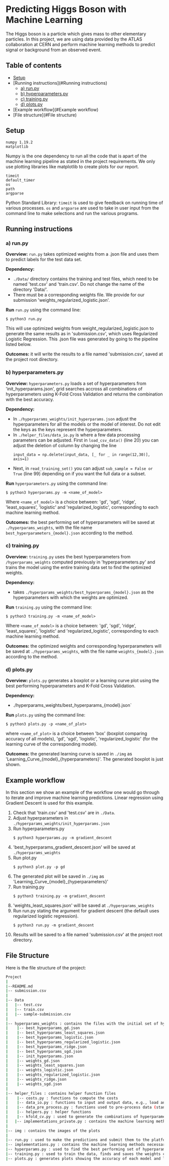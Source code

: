 # Predicting Higgs Boson with Machine Learning
The Higgs boson is a particle which gives mass to other elementary particles. In this project, we are using data provided by the ATLAS collaboration at CERN and perform machine learning methods to predict signal or background from an observed event.

## Table of contents
* [Setup](#Setup)
* [Running instructions](#Running instructions)
    * [a) run.py](#run.py)
    * [b) hyperparameters.py](#hyperparameters.py)
    * [c) training.py](#training.py)
    * [d) plots.py](#plots.py)
* [Example workflow](#Example workflow)
* [File structure](#File structure)


## Setup

```
numpy 1.19.2
matplotlib
```

Numpy is the one dependency to run all the code that is apart of the machine learning pipeline as stated in the project requirements. We only use plotting libraries like matplotlib to create plots for our report. 
```
timeit
default_timer
os
path
argparse
```
Python Standard Library: `timeit` is used to give feedback on running time of various processes. `os` and `argparse` are used to take in user input from the command line to make selections and run the various programs. 

## Running instructions
### a) run.py
**Overview:** `run.py` takes optimized weights from a .json file and uses them to predict labels for the test data set. 

**Dependency:** 
* `./Data/` directory contains the training and test files, which need to be named 'test.csv' and 'train.csv'. Do not change the name of the directory 'Data/'. 
* There must be a corresponding weights file. We provide for our submission 'weights_regularized_logistic.json'.

**Run** `run.py` using the command line:
```
$ python3 run.py
```
This will use optimized weights from weight_regularized_logistic.json to generate the same results as in 'submission.csv', which uses Regularized Logistic Regression. This .json file was generated by going to the pipeline listed below.

**Outcomes:** it will write the results to a file named 'submission.csv', saved at the project root directory.


### b) hyperparameters.py
**Overview:** `hyperparameters.py` loads a set of hyperparameters from 'init_hyperparams.json', grid searches accross all combinations of hyperparameters using K-Fold Cross Validation and returns the combination with the best accuracy.

**Dependency:** 
* In `./hyperparams_weights/init_hyperparams.json` adjust the hyperparameters for all the models or the model of interest. Do not edit the keys as the keys represent the hyperparameters. 
* In `./helper_files/data_io.py` is where a few data processing parameters can be adjusted. First in `load_csv_data()` (line 20) you can adjust the deletion of column by changing the line 
    ```
    input_data = np.delete(input_data, [_ for _ in range(12,30)], axis=1)
    ```
* Next, in `read_training_set()` you can adjust `sub_sample = False or True` (line 99) depending on if you want the full data or a subset.

**Run** `hyperparameters.py` using the command line:
```
$ python3 hyperparams.py -m <name_of_model>
```
Where `<name_of_model>` is a choice between: 'gd', 'sgd', 'ridge', 'least_squares', 'logistic' and 'regularized_logistic', corresponding to each machine learning method.

**Outcomes:** the best performing set of hyperparameters will be saved at `./hyperparams_weights`, with the file name `best_hyperparameters_{model}.json` according to the method. 


### c) training.py
**Overview:** `training.py` uses the best hyperparameters from `/hyperparams_weights` computed previously in 'hyperparameters.py' and trains the model using the entire training data set to find the optimized weights.

**Dependency:** 
* takes `./hyperparams_weights/best_hyperparams_{model}.json` as the hyperparameters with which the weights are optimized. 

**Run** `training.py` using the command line:
```
$ python3 training.py -m <name_of_model>
```
Where `<name_of_model>` is a choice between: 'gd', 'sgd', 'ridge', 'least_squares', 'logistic' and 'regularized_logistic', corresponding to each machine learning method.

**Outcomes:** the optimized weights and corresponding hyperparameters will be saved at `./hyperparams_weights`, with the file name `weights_{model}.json` according to the method. 


### d) plots.py
**Overview:** `plots.py` generates a boxplot or a learning curve plot using the best performing hyperparameters and K-Fold Cross Validation.

**Dependency:** 
* ./hyperparams_weights/best_hyperparams_{model}.json` 

**Run** `plots.py` using the command line:
```
$ python3 plots.py -p <name_of_plot>
```
where `<name_of_plot>` is a choice between 'box' (boxplot comparing accuracy of all models), 'gd', 'sgd', 'logistic', 'regularized_logistic' (for the learning curve of the corresponding model).

**Outcomes:** the generated learning curve is saved in `./img` as 'Learning_Curve_{model}_{hyperparameters}'. The generated boxplot is just shown.


## Example workflow
In this section we show an example of the workflow one would go through to iterate and improve machine learning predictions. 
Linear regression using Gradient Descent is used for this example.
1. Check that 'train.csv' and 'test.csv' are in `./Data`.
2. Adjust hyperparameters in `./hyperparams_weights/init_hyperparams.json`
3. Run hyperparameters.py
    ```
    $ python3 hyperparams.py -m gradient_descent
    ```
4. 'best_hyperparams_gradient_descent.json' will be saved at `./hyperparams_weights`
5. Run plot.py 
    ```
    $ python3 plot.py -p gd
    ```
6. The generated plot will be saved in `./img` as 'Learning_Curve_{model}_{hyperparameters}'
7. Run training.py
    ```
    $ python3 training.py -m gradient_descent
    ```
8. 'weights_least_squares.json' will be saved at `./hyperparams_weights`
9. Run run.py stating the argument for gradient descent (the default uses regularized logistic regression).
    ```
    $ python3 run.py -m gradient_descent
    ```
10. Results will be saved to a file named 'submission.csv' at the project root directory.



## File Structure
Here is the file structure of the project: 
```bash
Project
|
|--README.md
|-- submission.csv  
|
|-- Data
|   |-- test.csv
|   |-- train.csv
|   |-- sample-submission.csv
|
|-- hyperparams_weights : contains the files with the initial set of hyperparameters, the best performing hyperparameters for each model and the calculated weights for the given data
|    |-- best_hyperparams_gd.json 
|    |-- best_hyperparams_least_squares.json
|    |-- best_hyperparams_logistic.json
|    |-- best_hyperparams_regularized_logistic.json
|    |-- best_hyperparams_ridge.json
|    |-- best_hyperparams_sgd.json
|    |-- init_hyperparams.json
|    |-- weights_gd.json  
|    |-- weights_least_squares.json
|    |-- weights_logistic.json
|    |-- weights_regularized_logistic.json
|    |-- weights_ridge.json
|    |-- weights_sgd.json
|
|-- helper_files : contains helper function files
|    |-- costs.py : functions to compute the costs
|    |-- data_io.py : functions to input and output data, e.g., load and save files
|    |-- data_pre_process.py : functions used to pre-process data (standardization, normalization and imputation)
|    |-- helpers.py : helper functions 
|    |-- kfold_cv.py : used to generate the combinations of hyperparameters and perform k-fold cross validation for each model
|   |-- implementations_private.py : contains the machine learning methods used to train the data (gradient descent, stochastic gradient descent, least squares, ridge regression, logistic regression and regularized logistic regression)
|
|-- img : contains the images of the plots
|
|-- run.py : used to make the predictions and submit them to the platform competition
|-- implementations.py : contains the machine learning methods necessary for the submission
|-- hyperparams.py : used to find the best performing set of hyperparameters for a given model using K-Fold Cross Validation and save them
|-- training.py : used to train the data, finds and saves the weights corresponding to the best performing set of hyperparameters
|-- plots.py : generates plots showing the accuracy of each model and learning curves

```



